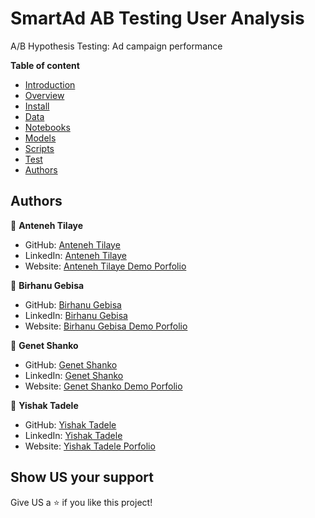 # SmartAd AB Testing User Analysis

A/B Hypothesis Testing: Ad campaign performance

**Table of content**

- [Introduction](#introduction)
- [Overview](#overview)
- [Install](#install)
- [Data](#data)
- [Notebooks](#notebooks)
- [Models](#models)
- [Scripts](#scripts)
- [Test](#test)
- [Authors](#authors)

## Authors

👤 **Anteneh Tilaye**

- GitHub: [Anteneh Tilaye](https://github.com/AntenehTilaye)
- LinkedIn: [Anteneh Tilaye](https://www.linkedin.com/in/anteneh-tilaye-bb6770149/)
- Website: [Anteneh Tilaye Demo Porfolio](https://antenehtilaye.github.io/)

👤 **Birhanu Gebisa**

- GitHub: [Birhanu Gebisa](https://github.com/BirhanuGebisa)
- LinkedIn: [Birhanu Gebisa](https://www.linkedin.com/in/birhanu-gebisa2721/)
- Website: [Birhanu Gebisa Demo Porfolio](https://github.com/BirhanuGebisa.github.io/)

👤 **Genet Shanko**

- GitHub: [Genet Shanko](https://github.com/AntenehTilaye)
- LinkedIn: [Genet Shanko](https://www.linkedin.com/in/anteneh-tilaye-bb6770149/)
- Website: [Genet Shanko Demo Porfolio](https://antenehtilaye.github.io/)

👤 **Yishak Tadele**

- GitHub: [Yishak Tadele](https://github.com/isaaclucky)
- LinkedIn: [Yishak Tadele](https://www.linkedin.com/in/yishak-tadele/)
- Website: [Yishak Tadele Porfolio](http://yishaktadele.freecluster.eu/)

## Show US your support

Give US a ⭐ if you like this project!
